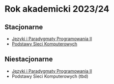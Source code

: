 # Rok akademicki 2023/24

## Stacjonarne

* [Języki i Paradygmaty Programowania II](/page/materials/jipp-ii-2023/main)
* [Podstawy Sieci Komputerowych](https://ii.pk.edu.pl/~kswaldek/dydaktyka/psk-h)

## Niestacjonarne

* [Języki i Paradygmaty Programowania II](/page/materials/jipp-ii-2023-n/main)
* Podstawy Sieci Komputerowych (tbd)
